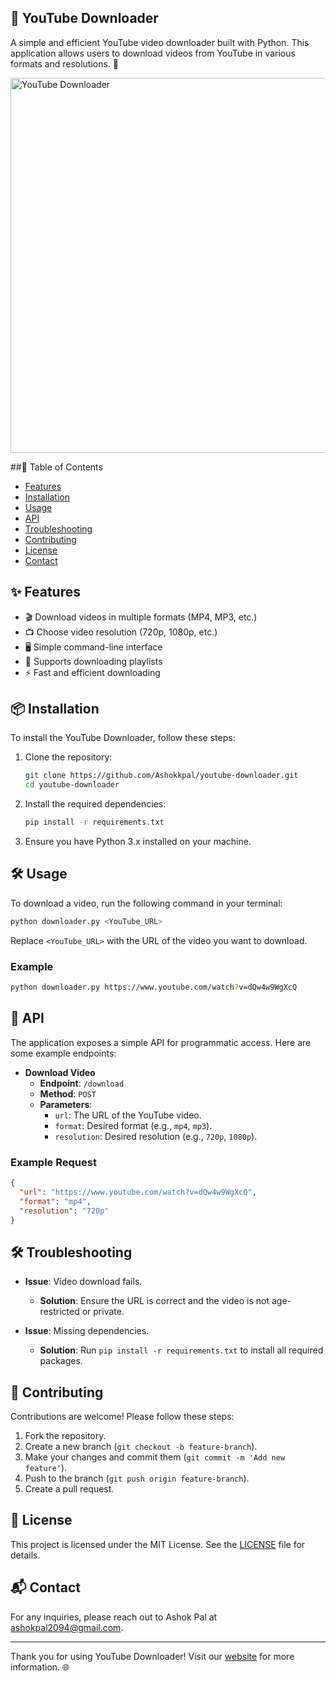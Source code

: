 ## 🎥 YouTube Downloader

A simple and efficient YouTube video downloader built with Python. This application allows users to download videos from YouTube in various formats and resolutions. 🚀

<img src="https://static.thenounproject.com/png/2132017-200.png" alt="YouTube Downloader" width="600"/> <!-- Replace with your image UR -->

##🌟 Table of Contents

- [Features](#features)
- [Installation](#installation)
- [Usage](#usage)
- [API](#api)
- [Troubleshooting](#troubleshooting)
- [Contributing](#contributing)
- [License](#license)
- [Contact](#contact)

## ✨ Features

- 🎬 Download videos in multiple formats (MP4, MP3, etc.)
- 📺 Choose video resolution (720p, 1080p, etc.)
- 🖥️ Simple command-line interface
- 📑 Supports downloading playlists
- ⚡ Fast and efficient downloading

## 📦 Installation

To install the YouTube Downloader, follow these steps:

1. Clone the repository:
   ```bash
   git clone https://github.com/Ashokkpal/youtube-downloader.git
   cd youtube-downloader
   ```

2. Install the required dependencies:
   ```bash
   pip install -r requirements.txt
   ```

3. Ensure you have Python 3.x installed on your machine.

## 🛠️ Usage

To download a video, run the following command in your terminal:

```bash
python downloader.py <YouTube_URL>
```

Replace `<YouTube_URL>` with the URL of the video you want to download.

### Example

```bash
python downloader.py https://www.youtube.com/watch?v=dQw4w9WgXcQ
```

## 📡 API

The application exposes a simple API for programmatic access. Here are some example endpoints:

- **Download Video**
  - **Endpoint**: `/download`
  - **Method**: `POST`
  - **Parameters**:
    - `url`: The URL of the YouTube video.
    - `format`: Desired format (e.g., `mp4`, `mp3`).
    - `resolution`: Desired resolution (e.g., `720p`, `1080p`).

### Example Request

```json
{
  "url": "https://www.youtube.com/watch?v=dQw4w9WgXcQ",
  "format": "mp4",
  "resolution": "720p"
}
```

## 🛠️ Troubleshooting

- **Issue**: Video download fails.
  - **Solution**: Ensure the URL is correct and the video is not age-restricted or private.

- **Issue**: Missing dependencies.
  - **Solution**: Run `pip install -r requirements.txt` to install all required packages.

## 🤝 Contributing

Contributions are welcome! Please follow these steps:

1. Fork the repository.
2. Create a new branch (`git checkout -b feature-branch`).
3. Make your changes and commit them (`git commit -m 'Add new feature'`).
4. Push to the branch (`git push origin feature-branch`).
5. Create a pull request.

## 📜 License

This project is licensed under the MIT License. See the [LICENSE](https://github.com/Ashokkpal/youtube-downloader/blob/main/License) file for details.

## 📬 Contact

For any inquiries, please reach out to Ashok Pal at [ashokpal2094@gmail.com](mailto:ashokpal2094@gmail.com).

---

Thank you for using YouTube Downloader! Visit our [website](https://ashokkpal.github.io/youtube-downloader/) for more information. 🌐
```
